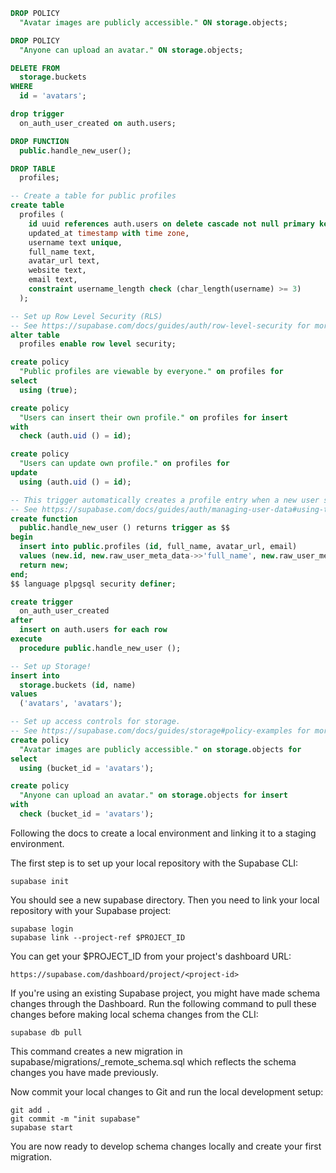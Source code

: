 ```sql
DROP POLICY
  "Avatar images are publicly accessible." ON storage.objects;

DROP POLICY
  "Anyone can upload an avatar." ON storage.objects;

DELETE FROM
  storage.buckets
WHERE
  id = 'avatars';

drop trigger
  on_auth_user_created on auth.users;

DROP FUNCTION
  public.handle_new_user();

DROP TABLE
  profiles;

-- Create a table for public profiles
create table
  profiles (
    id uuid references auth.users on delete cascade not null primary key,
    updated_at timestamp with time zone,
    username text unique,
    full_name text,
    avatar_url text,
    website text,
    email text,
    constraint username_length check (char_length(username) >= 3)
  );

-- Set up Row Level Security (RLS)
-- See https://supabase.com/docs/guides/auth/row-level-security for more details.
alter table
  profiles enable row level security;

create policy
  "Public profiles are viewable by everyone." on profiles for
select
  using (true);

create policy
  "Users can insert their own profile." on profiles for insert
with
  check (auth.uid () = id);

create policy
  "Users can update own profile." on profiles for
update
  using (auth.uid () = id);

-- This trigger automatically creates a profile entry when a new user signs up via Supabase Auth.
-- See https://supabase.com/docs/guides/auth/managing-user-data#using-triggers for more details.
create function
  public.handle_new_user () returns trigger as $$
begin
  insert into public.profiles (id, full_name, avatar_url, email)
  values (new.id, new.raw_user_meta_data->>'full_name', new.raw_user_meta_data->>'avatar_url', new.raw_user_meta_data->>'email');
  return new;
end;
$$ language plpgsql security definer;

create trigger
  on_auth_user_created
after
  insert on auth.users for each row
execute
  procedure public.handle_new_user ();

-- Set up Storage!
insert into
  storage.buckets (id, name)
values
  ('avatars', 'avatars');

-- Set up access controls for storage.
-- See https://supabase.com/docs/guides/storage#policy-examples for more details.
create policy
  "Avatar images are publicly accessible." on storage.objects for
select
  using (bucket_id = 'avatars');

create policy
  "Anyone can upload an avatar." on storage.objects for insert
with
  check (bucket_id = 'avatars');

```

Following the docs to create a local environment and linking it to a staging environment.

The first step is to set up your local repository with the Supabase CLI:

```
supabase init
```

You should see a new supabase directory. Then you need to link your local repository with your Supabase project:

```
supabase login
supabase link --project-ref $PROJECT_ID
```

You can get your $PROJECT_ID from your project's dashboard URL:

```
https://supabase.com/dashboard/project/<project-id>
```

If you're using an existing Supabase project, you might have made schema changes through the Dashboard.
Run the following command to pull these changes before making local schema changes from the CLI:

```
supabase db pull
```

This command creates a new migration in supabase/migrations/<timestamp>\_remote_schema.sql which reflects the schema changes you have made previously.

Now commit your local changes to Git and run the local development setup:

```
git add .
git commit -m "init supabase"
supabase start
```

You are now ready to develop schema changes locally and create your first migration.
